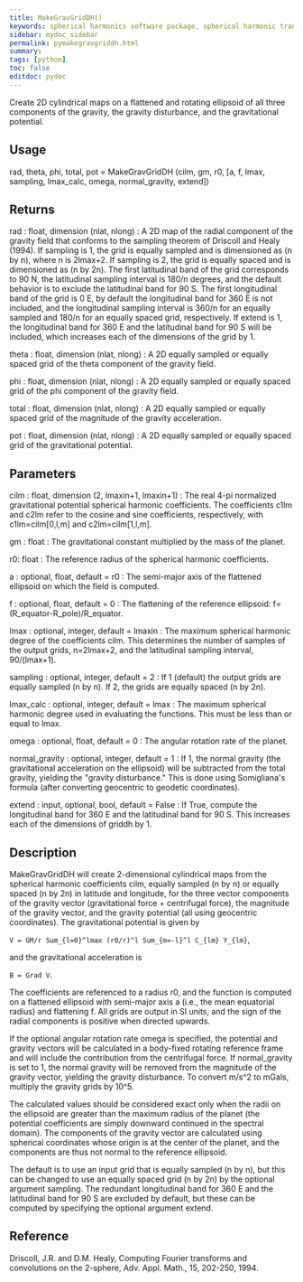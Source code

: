 ```yaml
---
title: MakeGravGridDH()
keywords: spherical harmonics software package, spherical harmonic transform, legendre functions, multitaper spectral analysis, Python, gravity, magnetic field
sidebar: mydoc_sidebar
permalink: pymakegravgriddh.html
summary:
tags: [python]
toc: false
editdoc: pydoc
---
```


Create 2D cylindrical maps on a flattened and rotating ellipsoid of all three components of the gravity, the gravity disturbance, and the gravitational potential.

## Usage

rad, theta, phi, total, pot = MakeGravGridDH (cilm, gm, r0, [a, f, lmax, sampling, lmax_calc, omega, normal_gravity, extend])

## Returns

rad : float, dimension (nlat, nlong)
:   A 2D map of the radial component of the gravity field that conforms to the sampling theorem of Driscoll and Healy (1994). If sampling is 1, the grid is equally sampled and is dimensioned as (n by n), where n is 2lmax+2. If sampling is 2, the grid is equally spaced and is dimensioned as (n by 2n). The first latitudinal band of the grid corresponds to 90 N, the latitudinal sampling interval is 180/n degrees, and the default behavior is to exclude the latitudinal band for 90 S. The first longitudinal band of the grid is 0 E, by default the longitudinal band for 360 E is not included, and the longitudinal sampling interval is 360/n for an equally sampled and 180/n for an equally spaced grid, respectively. If extend is 1, the longitudinal band for 360 E and the latitudinal band for 90 S will be included, which increases each of the dimensions of the grid by 1.

theta : float, dimension (nlat, nlong)
:   A 2D equally sampled or equally spaced grid of the theta component of the gravity field.

phi : float, dimension (nlat, nlong)
:   A 2D equally sampled or equally spaced grid of the phi component of the gravity field.

total : float, dimension (nlat, nlong)
:   A 2D equally sampled or equally spaced grid of the magnitude of the gravity acceleration.

pot : float, dimension (nlat, nlong)
:   A 2D equally sampled or equally spaced grid of the gravitational potential.

## Parameters

cilm : float, dimension (2, lmaxin+1, lmaxin+1)
:   The real 4-pi normalized gravitational potential spherical harmonic coefficients. The coefficients c1lm and c2lm refer to the cosine and sine coefficients, respectively, with c1lm=cilm[0,l,m] and c2lm=cilm[1,l,m].

gm : float
:   The gravitational constant multiplied by the mass of the planet.

r0: float
:   The reference radius of the spherical harmonic coefficients.

a : optional, float, default = r0
:   The semi-major axis of the flattened ellipsoid on which the field is computed.

f : optional, float, default = 0
:   The flattening of the reference ellipsoid: f=(R_equator-R_pole)/R_equator.

lmax : optional, integer, default = lmaxin
:   The maximum spherical harmonic degree of the coefficients cilm. This determines the number of samples of the output grids, n=2lmax+2, and the latitudinal sampling interval, 90/(lmax+1).

sampling : optional, integer, default = 2
:   If 1 (default) the output grids are equally sampled (n by n). If 2, the grids are equally spaced (n by 2n).

lmax_calc : optional, integer, default = lmax
:   The maximum spherical harmonic degree used in evaluating the functions. This must be less than or equal to lmax.

omega : optional, float, default = 0
:   The angular rotation rate of the planet.

normal_gravity : optional, integer, default = 1
:   If 1, the normal gravity (the gravitational acceleration on the ellipsoid) will be subtracted from the total gravity, yielding the "gravity disturbance." This is done using Somigliana's formula (after converting geocentric to geodetic coordinates).

extend : input, optional, bool, default = False
:   If True, compute the longitudinal band for 360 E and the latitudinal band for 90 S. This increases each of the dimensions of griddh by 1.

## Description

MakeGravGridDH will create 2-dimensional cylindrical maps from the spherical harmonic coefficients cilm, equally sampled (n by n) or equally spaced (n by 2n) in latitude and longitude, for the three vector components of the gravity vector (gravitational force + centrifugal force), the magnitude of the gravity vector, and the gravity potential (all using geocentric coordinates). The gravitational potential is given by

`V = GM/r Sum_{l=0}^lmax (r0/r)^l Sum_{m=-l}^l C_{lm} Y_{lm}`,

and the gravitational acceleration is

`B = Grad V`.

The coefficients are referenced to a radius r0, and the function is computed on a flattened ellipsoid with semi-major axis a (i.e., the mean equatorial radius) and flattening f. All grids are output in SI units, and the sign of the radial components is positive when directed upwards.

If the optional angular rotation rate omega is specified, the potential and gravity vectors will be calculated in a body-fixed rotating reference frame and will include the contribution from the centrifugal force. If normal_gravity is set to 1, the normal gravity will be removed from the magnitude of the gravity vector, yielding the gravity disturbance. To convert m/s^2 to mGals, multiply the gravity grids by 10^5.

The calculated values should be considered exact only when the radii on the ellipsoid are greater than the maximum radius of the planet (the potential coefficients are simply downward continued in the spectral domain). The components of the gravity vector are calculated using spherical coordinates whose origin is at the center of the planet, and the components are thus not normal to the reference ellipsoid.

The default is to use an input grid that is equally sampled (n by n), but this can be changed to use an equally spaced grid (n by 2n) by the optional argument sampling. The redundant longitudinal band for 360 E and the latitudinal band for 90 S are excluded by default, but these can be computed by specifying the optional argument extend.

## Reference

Driscoll, J.R. and D.M. Healy, Computing Fourier transforms and convolutions on the 2-sphere, Adv. Appl. Math., 15, 202-250, 1994.
